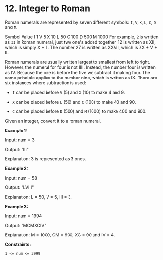 # 12. Integer to Roman

Roman numerals are represented by seven different symbols: `I`, `V`, `X`, `L`, `C`, `D` and `M`.

Symbol       Value
I             1
V             5
X             10
L             50
C             100
D             500
M             1000
For example, `2` is written as `II` in Roman numeral, just two one's added together. 12 is written as XII, which is simply X + II. The number 27 is written as XXVII, which is XX + V + II.

Roman numerals are usually written largest to smallest from left to right. However, the numeral for four is not IIII. Instead, the number four is written as IV. Because the one is before the five we subtract it making four. The same principle applies to the number nine, which is written as IX. There are six instances where subtraction is used:

- `I` can be placed before `V` (5) and `X` (10) to make 4 and 9. 

- `X` can be placed before `L` (50) and `C` (100) to make 40 and 90. 

- `C` can be placed before `D` (500) and `M` (1000) to make 400 and 900.

Given an integer, convert it to a roman numeral.

 

**Example 1:**

Input: num = 3

Output: "III"

Explanation: 3 is represented as 3 ones.

**Example 2:**

Input: num = 58

Output: "LVIII"

Explanation: L = 50, V = 5, III = 3.

**Example 3:**

Input: num = 1994

Output: "MCMXCIV"

Explanation: M = 1000, CM = 900, XC = 90 and IV = 4.
 

**Constraints:**

`1 <= num <= 3999`